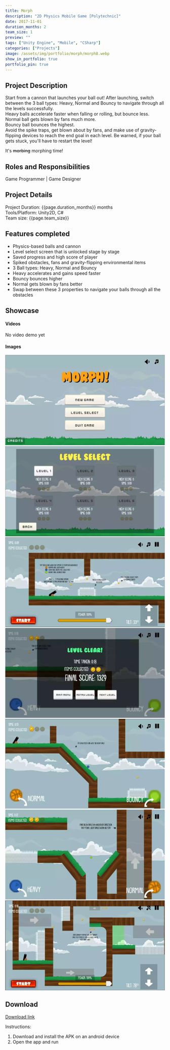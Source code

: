 ```yaml
---
title: Morph 
description: "2D Physics Mobile Game [Polytechnic]"
date: 2017-11-01
duration_months: 2
team_size: 1
preview: ""
tags: ["Unity Engine", "Mobile", "CSharp"]
categories: ["Projects"]
image: /assets/img/portfolio/morph/morph8.webp
show_in_portfolio: true
portfolio_pin: true
---
```


## **Project Description**
Start from a cannon that launches your ball out! After launching, switch between the 3 ball types: Heavy, Normal and Bouncy to navigate through all the levels successfully.  
Heavy balls accelerate faster when falling or rolling, but bounce less.  
Normal ball gets blown by fans much more.  
Bouncy ball bounces the highest.  
Avoid the spike traps, get blown about by fans, and make use of gravity-flipping devices to reach the end goal in each level. Be warned, if your ball gets stuck, you'll have to restart the level!  

It's ~~morbing~~ morphing time!  

## **Roles and Responsibilities**
Game Programmer | Game Designer  

## **Project Details**
Project Duration: {{page.duration_months}} months  
Tools/Platform: Unity2D, C#  
Team size: {{page.team_size}}  

## Features completed  
- Physics-based balls and cannon
- Level select screen that is unlocked stage by stage
- Saved progress and high score of player
- Spiked obstacles, fans and gravity-flipping environmental items
- 3 Ball types: Heavy, Normal and Bouncy
- Heavy accelerates and gains speed faster
- Bouncy bounces higher
- Normal gets blown by fans better
- Swap between these 3 properties to navigate your balls through all the obstacles

## **Showcase**
#### Videos  
No video demo yet

#### Images  
![](/assets/img/portfolio/morph/morph1.webp)  
![](/assets/img/portfolio/morph/morph2.webp)  
![](/assets/img/portfolio/morph/morph3.webp)  
![](/assets/img/portfolio/morph/morph6.webp)  
![](/assets/img/portfolio/morph/morph8.webp)  
![](/assets/img/portfolio/morph/morph9.webp)  
![](/assets/img/portfolio/morph/morph12.webp)  

## **Download**
[Download link](https://drive.google.com/file/d/1JXfj06djze2PFKgb6mabL9Q3-e7d0T12/view?usp=sharing)  

 Instructions:
 1. Download and install the APK on an android device
 2. Open the app and run

